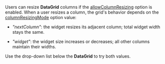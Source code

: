 Users can resize **DataGrid** columns if the [allowColumnResizing](/Documentation/ApiReference/UI_Widgets/dxDataGrid/Configuration/#allowColumnResizing) option is enabled. When a user resizes a column, the grid's behavior depends on the [columnResizingMode](/Documentation/ApiReference/UI_Widgets/dxDataGrid/Configuration/#columnResizingMode) option value:

* *"nextColumn"*: the widget resizes its adjacent column; total widget width stays the same.

* *"widget"*: the widget size increases or decreases; all other columns maintain their widths.

Use the drop-down list below the **DataGrid** to try both values.
